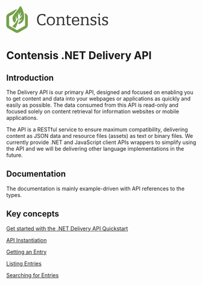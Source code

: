 <svg width="270" height="80" viewBox="0 0 270 80" xmlns="http://www.w3.org/2000/svg"><g fill="none" fill-rule="evenodd"><g fill="#74A14A"><path d="M52.423 25.508l-3.965-2.283c.394 1.834.694 3.648.877 5.386.16 1.51.393 4.78.393 4.94V55.7c0 .472-.568 1.454-.98 1.69l-19.23 11.07c-.12.07-.49.178-.98.178s-.86-.11-.98-.18L8.33 57.39c-.414-.238-.98-1.218-.98-1.692v-22.15c0-.473.567-1.455.98-1.69l10.68-6.15c1.244-1.714 2.67-3.536 4.2-5.492 1.696-2.167 3.5-4.474 5.304-6.94-1.693.005-3.334.416-4.627 1.16L4.652 25.51C1.956 27.06 0 30.44 0 33.546v22.148c0 3.105 1.956 6.487 4.652 8.04l19.233 11.074c1.298.746 2.95 1.158 4.653 1.158 1.7 0 3.353-.412 4.652-1.16l19.233-11.074c2.696-1.553 4.653-4.934 4.653-8.038v-22.15c0-3.104-1.957-6.485-4.653-8.038z"/><path d="M23.677 63.452c5.592-8.248 8.63-20.746 10.08-28.582-3.674 6.83-10.13 17.37-18 24.037-.042-.07-.07-.042 7.92 4.545"/><path d="M36.443 5.456c-8.184 13.98-19.185 23.632-19.88 30.027-.647 5.975 1.493 10.908 5 13.977 1.428-1.796 2.76-3.633 3.966-5.412-.07-1.236-.53-10.884.48-13.598.57 4.188 1.77 8.055 2.21 9.406.15-.24.29-.48.43-.713.953-1.583 1.82-3.098 2.58-4.483-.09-2.454-.347-11.097.502-13.077.224 2.855 1.275 6.488 1.906 8.47.84-1.69 1.3-2.72 1.31-2.742l2.97-6.67-.78 7.26c-.003.04-.265 2.43-.9 6.07 1.74-1.42 4.506-3.83 5.85-5.72.113 2.28-4.88 8.38-6.8 10.64-.2.94-.42 1.92-.657 2.92-.17.71-.344 1.41-.52 2.1 1.663-.93 5.477-3.17 7.607-5.21-.32 2.33-7.09 8.23-8.88 9.75-.468 1.54-.957 3.01-1.467 4.41 4.11-.23 8.425-2.32 12.04-6.8C54.22 32.68 39.143.83 36.43 5.46"/></g><path d="M94.923 26.043c2.56 0 5.727.446 8.773 1.296v5.22h-2.112c-1.178-2.43-2.762-3.69-6.986-3.69-4.873 0-9.22 3.4-9.22 12.39s4.428 12.07 9.79 12.07c4.304 0 5.238-1.26 6.416-3.69h2.112v5.224c-3.046.85-6.214 1.296-8.773 1.296-7.798 0-13.36-4.372-13.36-15.11 0-10.69 5.562-15.024 13.36-15.024m23.272 27.547c5.117 0 7.188-3.566 7.188-8.83s-2.07-8.83-7.188-8.83c-5.077 0-7.108 3.562-7.108 8.83s2.03 8.83 7.108 8.83m0-20.255c5.523 0 10.762 2.953 10.762 11.42 0 8.464-5.24 11.42-10.762 11.42-5.524 0-10.763-2.877-10.763-11.424 0-8.508 5.24-11.425 10.763-11.425m16.935 3.78c0-.93-.487-.974-1.096-.974h-1.787V33.9h6.417v2.472c2.437-1.66 5.442-2.997 8.326-2.997 3.33 0 6.254 1.742 6.254 6.36v12.76c0 .93.487.97 1.096.97h1.787v2.23h-9.22v-2.23h2.844V40.708c0-3.08-1.5-4.335-4.38-4.335-2.03 0-4.83 1.175-6.74 2.39v14.704h2.89v2.228h-9.22v-2.228h1.75c.61 0 1.098-.04 1.098-.972V37.102zm29.202 12.92c0 2.43 1.38 3.322 3.37 3.322 1.056 0 2.275-.243 3.534-.608v2.755c-1.462.45-3.087.69-4.63.69-3.087 0-5.727-1.46-5.727-5.75V36.53h-2.68v-1.82c2.64-.85 3.61-3.12 4.14-6.035h1.99V33.9h7.27v2.634h-7.27v13.49zm25.504-6.845c0-3.28-.73-7.21-5.807-7.21-4.39 0-6.26 3.08-6.26 7.21h12.06zm1.584 6.117h1.34v4.74c-2.11 1.255-5.888 2.146-8.08 2.146-6.946 0-10.6-3.45-10.6-11.51 0-7.33 3.735-11.34 10.07-11.34 7.717 0 9.18 5.345 9.18 10.692v1.66h-15.515c0 5.51 2.518 7.86 6.864 7.86 2.51 0 5.76-.406 6.74-4.254zm8.123-12.192c0-.93-.487-.97-1.097-.97h-1.787V33.9h6.41v2.472c2.43-1.66 5.44-2.997 8.32-2.997 3.33 0 6.25 1.742 6.25 6.36v12.76c0 .93.49.97 1.095.97h1.787v2.23h-9.22v-2.23h2.842V40.708c0-3.08-1.505-4.335-4.39-4.335-2.03 0-4.834 1.175-6.74 2.39v14.704h2.88v2.228h-9.22v-2.228h1.747c.61 0 1.1-.04 1.1-.972V37.102zm31.19 19.08c-2.517 0-5.197-.56-7.27-1.33v-4.66h1.83c.61 2.148 2.964 3.566 5.32 3.566 2.64 0 4.832-.89 4.832-3.97 0-3.04-3.208-3.85-6.01-4.62-2.884-.81-5.767-1.98-5.767-5.75 0-4.74 3.94-6.075 8.488-6.075 2.112 0 4.305.365 6.254.81v4.618h-1.624c-1.056-2.103-3.006-2.994-5.158-2.994-2.6 0-4.387 1.256-4.387 3.28 0 2.23 2.36 2.878 5.37 3.77 2.89.85 6.5 1.862 6.5 6.28 0 5.06-3.89 7.086-8.36 7.086m13.84-27.544h3.74v-3.85h-3.736v3.846zm5.487 24.91c.61 0 .81 0 1.015-.04v2.31c-.647.12-1.34.2-2.03.2-2.232 0-4.303-.85-4.303-4.09V37.1c0-.932-.486-.973-1.095-.973h-1.78V33.9h6.377v17.136c0 1.62.403 2.51 1.824 2.51zm4.184 1.296v-4.66h1.827c.61 2.148 2.965 3.566 5.32 3.566 2.64 0 4.833-.89 4.833-3.97 0-3.04-3.21-3.85-6.01-4.62-2.886-.81-5.77-1.984-5.77-5.75 0-4.74 3.94-6.078 8.48-6.078 2.112 0 4.305.365 6.255.81v4.618h-1.625c-1.054-2.104-3.003-2.995-5.156-2.995-2.6 0-4.387 1.25-4.387 3.28 0 2.23 2.357 2.87 5.36 3.76 2.886.85 6.5 1.863 6.5 6.28 0 5.062-3.9 7.087-8.366 7.087-2.52 0-5.2-.57-7.27-1.338z" fill="#333"/></g></svg>

# Contensis .NET Delivery API

## Introduction

The Delivery API is our primary API, designed and focused on enabling you to get content and data into your webpages or applications as quickly and easily as possible. The data consumed from this API is read-only and focused solely on content retrieval for information websites or mobile applications.

The API is a RESTful service to ensure maximum compatibility, delivering content as JSON data and resource files (assets) as text or binary files. We currently provide .NET and JavaScript client APIs wrappers to simplify using the API and we will be delivering other language implementations in the future.

<!---
We envisage that the majority of requirements in your application can be fulfilled using this API, however, if your requirements entail the need to add or update content, then take a look at our [Management API](./management-api/README.md) instead.
-->

## Documentation

The documentation is mainly example-driven with API references to the types.

## Key concepts

[Get started with the .NET Delivery API Quickstart](/key-concepts/getting-started.md)

[API Instantiation](/key-concepts/api-instantiation.md)

[Getting an Entry](/key-concepts/entry-get.md)

[Listing Entries](/key-concepts/entries-list.md)

[Searching for Entries](/search/entry-search.md)
